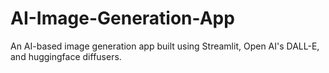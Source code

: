 # AI-Image-Generation-App
An AI-based image generation app built using Streamlit, Open AI's DALL-E, and huggingface diffusers.
